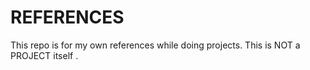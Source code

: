 # REFERENCES
This repo is for my own references while doing projects.  This is NOT a PROJECT itself .
